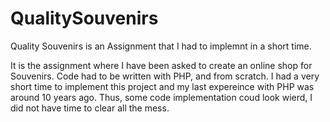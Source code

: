 # QualitySouvenirs
Quality Souvenirs is an Assignment that I had to implemnt in a short time.

It is the assignment where I have been asked to create an online shop for Souvenirs.
Code had to be written with PHP, and from scratch.
I had a very short time to implement this project and my last expereince with PHP was around 10 years ago.
Thus, some code implementation coud look wierd, I did not have time to clear all the mess.
